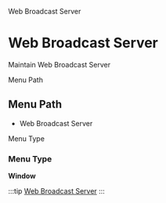 
Web Broadcast Server
# Web Broadcast Server


Maintain Web Broadcast Server

Menu Path
## Menu Path



- Web Broadcast Server

Menu Type
### Menu Type

**Window**


:::tip
[Web Broadcast Server](functional-guide/window/window-web-broadcast-server.md)
:::